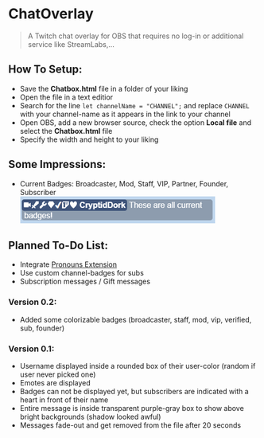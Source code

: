 # ChatOverlay
> A Twitch chat overlay for OBS that requires no log-in or additional service like StreamLabs,...

## How To Setup:
- Save the **Chatbox.html** file in a folder of your liking
- Open the file in a text editior
- Search for the line `let channelName = "CHANNEL";` and replace `CHANNEL` with your channel-name as it appears in the link to your channel
- Open OBS, add a new browser source, check the option **Local file** and select the **Chatbox.html** file
- Specify the width and height to your liking

## Some Impressions:
- Current Badges: Broadcaster, Mod, Staff, VIP, Partner, Founder, Subscriber\
 ![Badges](/Resources/CurrentBadges.PNG?raw=true "Badges") 

## Planned To-Do List:
- Integrate [Pronouns Extension](https://pronouns.alejo.io/)
- Use custom channel-badges for subs
- Subscription messages / Gift messages

### Version 0.2:
- Added some colorizable badges (broadcaster, staff, mod, vip, verified, sub, founder)

### Version 0.1:
- Username displayed inside a rounded box of their user-color (random if user never picked one)
- Emotes are displayed
- Badges can not be displayed yet, but subscribers are indicated with a heart in front of their name
- Entire message is inside transparent purple-gray box to show above bright backgrounds (shadow looked awful)
- Messages fade-out and get removed from the file after 20 seconds
